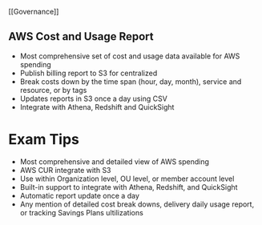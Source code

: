 [[Governance]]

## AWS Cost and Usage Report

- Most comprehensive set of cost and usage data available for AWS spending
- Publish billing report to S3 for centralized
- Break costs down by the time span (hour, day, month), service and resource, or by tags
- Updates reports in S3 once a day using CSV
- Integrate with Athena, Redshift and QuickSight

# Exam Tips

- Most comprehensive and detailed view of AWS spending
- AWS CUR integrate with S3
- Use within Organization level, OU level, or member account level
- Built-in support to integrate with Athena, Redshift, and QuickSight
- Automatic report update once a day
- Any mention of detailed cost break downs, delivery daily usage report, or tracking Savings Plans ultilizations